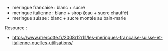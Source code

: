 - meringue francaise : blanc + sucre
- meringue italienne : blanc + sirop (eau + sucre chauffé)
- meringue suisse    : blanc + sucre montée au bain-marie

Resource :
- https://www.mercotte.fr/2008/12/11/les-meringues-francaise-suisse-et-italienne-quelles-utilisations/
